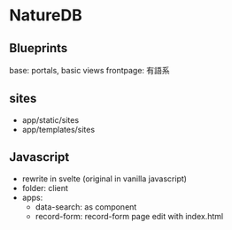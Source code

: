 # NatureDB 

## Blueprints
base: portals, basic views
frontpage: 有語系


## sites

- app/static/sites
- app/templates/sites

## Javascript

- rewrite in svelte (original in vanilla javascript)
- folder: client
- apps:
  - data-search: as component
  - record-form: record-form page edit with index.html
